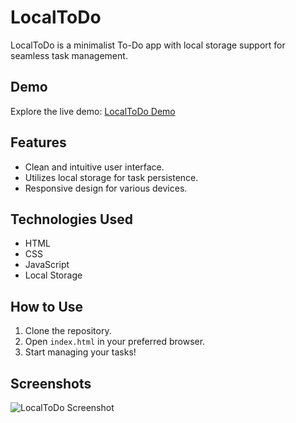 # LocalToDo

LocalToDo is a minimalist To-Do app with local storage support for seamless task management.

## Demo

Explore the live demo: [LocalToDo Demo](https://todoappbyshravanthakare.netlify.app/)

## Features

- Clean and intuitive user interface.
- Utilizes local storage for task persistence.
- Responsive design for various devices.

## Technologies Used

- HTML
- CSS
- JavaScript
- Local Storage

## How to Use

1. Clone the repository.
2. Open `index.html` in your preferred browser.
3. Start managing your tasks!

## Screenshots

![LocalToDo Screenshot](https://github.com/ShravanThakare/ShravanThakare/assets/108409480/8c33d7cc-5ee2-4dcf-a36b-78423fa0b577)

